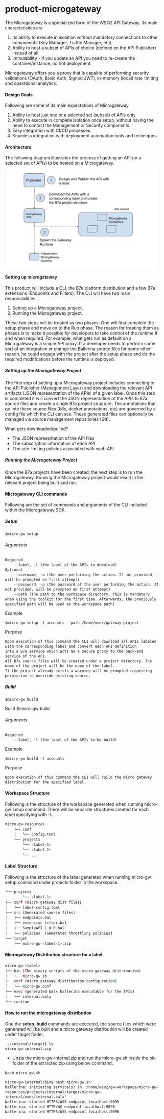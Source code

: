 # product-microgateway

The Microgateway is a specialized form of the WSO2 API Gateway. Its main characteristics are

1. Its ability to execute in isolation without mandatory connections to other components (Key Manager, Traffic Manager, etc).
1. Ability to host a subset of APIs of choice (defined on the API Publisher) instead of all.
1. Immutability - if you update an API you need to re-create the container/instance, no hot deployment.

Microgateway offers you a proxy that is capable of performing security validations (OAuth, Basic Auth, Signed JWT), in-memory (local) rate limiting and operational analytics.

#### Design Goals

Following are some of its main expectations of Microgateway

1. Ability to host just one or a selected set (subset) of APIs only.
1. Ability to execute in complete isolation once setup, without having the need to contact the Management or Security components.
1. Easy integration with CI/CD processes.
1. Seamless integration with deployment automation tools and techniques.

#### Architecture

The following diagram illustrates the process of getting an API (or a selected set of APIs) to be hosted on a Microgateway.

![Alt text](architecture.png?raw=true "Title")

#### Setting up microgateway

 This product will include a CLI, the B7a platform distribution and a few B7a extensions (Endpoints and Filters). The CLI will have two main responsibilities.

 1. Setting up a Microgateway project.
 1. Running the Microgateway project.

 These two steps will be treated as two phases. One will first complete the setup phase and move on to the Run phase. The reason for treating them as phases is to make it possible for developers to take control of the runtime if and when required. For example, what gets run as default on a Microgateway is a simple API proxy. If a developer needs to perform some sort of an integration or change the Ballerina source files for some other reason, he could engage with the project after the setup phase and do the required modifications before the runtime is deployed.

##### Setting up the Microgateway Project

The first step of setting up a Microgateway project includes connecting to the API Publisher (Management Layer) and downloading the relevant API artifacts (JSON representation of the APIs) of a given label. Once this step is completed it will convert the JSON representation of the APIs to B7a source files and create a single B7a project structure. The annotations that go into these source files (k8s, docker annotations, etc) are governed by a config file which the CLI can see. These generated files can optionally be managed via source management repositories (Git).

What gets downloaded/pulled?
* The JSON representation of the API files
* The subscription information of each API
* The rate limiting policies associated with each API

##### Running the Microgateway Project

Once the B7a projects have been created, the next step is to run the Microgateway. Running the Microgateway project would result in the relevant project being built and run.

#### Microgateway CLI commands

Following are the set of commands and arguments of the CLI included within the Microgateway SDK.

##### Setup

`$micro-gw setup`

###### Arguments
	Required
		--label, -l (the label of the APIs to download)
	Optional
		--username, -u (the user performing the action. If not provided, will be prompted on first attempt)
		--password, -p (the password of the user performing the action. If not provided, will be prompted on first attempt)
		--path (The path to the workspace directory. This is mandatory when using the toolkit for the first time. Afterwards, the previously specified path will be used as the workspace path)

Example

	$micro-gw setup -l accounts --path /home/user/gateway-project

Purpose

	Upon execution of this command the CLI will download all APIs labeled with the corresponding label and convert each API definition
	into a B7a service which acts as a secure proxy to the back-end service of the API.
	All B7a source files will be created under a project directory. The name of the project will be the name of the label.
	If the project already exists a warning will be prompted requesting permission to override existing source.


##### Build

`$micro-gw build`

Build
$micro-gw build

###### Arguments
	Required
		--label, -l (the label of the APIs to be build)

Example

	$micro-gw build -l accounts

Purpose

	Upon execution of this command the CLI will build the micro gateway distribution for the specified label.


#### Workspace Structure

Following is the structure of the workspace generated when running micro-gw setup command.
There will be separate structures created for each label specifying with -l <label>.

```bash
micro-gw-resources
    ├── conf
    │   └── config.toml
    └── projects
        └── <label-1>
        └── <label-2>
        └── ...
```

#### Label Structure

Following is the structure of the label generated when running micro-gw setup command under projects folder in the workspace.

```bash
└── projects
        └── <label-1>
├── conf (micro gateway dist files)
│   └── label-config.toml
├── src (Generated source files)
│   ├── endpoints.bal
│   ├── extension_filter.bal
│   ├── SampleAPI_1_0_0.bal
│   └── policies  (Generated throttling policies)
└── target
    └── micro-gw-<label-1>.zip
```

#### Microgateway Distribution structure for a label
```bash
micro-gw-<label>
├── bin (The binary scripts of the micro-gateway distribution)
│   └── micro-gw.sh
├── conf (micro gateway distribution configuration)
│   └── micro-gw.conf
├── exec (generated balx ballerina executable for the APIs)
│   └── internal.balx
└── runtime
```

#### How to run the microgateway distribution

One the **setup, build** commands are executed, the source files which were generated will be built and a micro gateway distribution will be created under target folder.

```
../internal/target$ ls
micro-gw-internal.zip
```

* Unzip the micro-gw-internal.zip and run the micro-gw.sh inside the bin folder of the extracted zip using below command.

`bash micro-gw.sh `

```
micro-gw-internal/bin$ bash micro-gw.sh
ballerina: initiating service(s) in '/home/wso2/gw-workspace/micro-gw-resources/projects/internal/target/micro-gw-internal/exec/internal.balx'
ballerina: started HTTPS/WSS endpoint localhost:9095
ballerina: started HTTP/WS endpoint localhost:9090
ballerina: started HTTPS/WSS endpoint localhost:9096
```